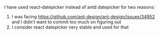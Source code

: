 I have used react-datepicker instead of antd datepicker for two reasons:

1. I was facing https://github.com/ant-design/ant-design/issues/34952 and I didn't want to commit too much on figuring out
2. I consider react datepicker very stable and used for that 


